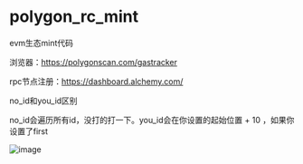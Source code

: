 # polygon_rc_mint
evm生态mint代码

浏览器：https://polygonscan.com/gastracker

rpc节点注册：https://dashboard.alchemy.com/

no_id和you_id区别

no_id会遍历所有id，没打的打一下。you_id会在你设置的起始位置 + 10 ，如果你设置了first

![image](https://github.com/xyyz12/polygon_rc_mint/assets/91812763/c5ac0f4a-543e-4ec4-8a35-df4dc5f2fb96)
